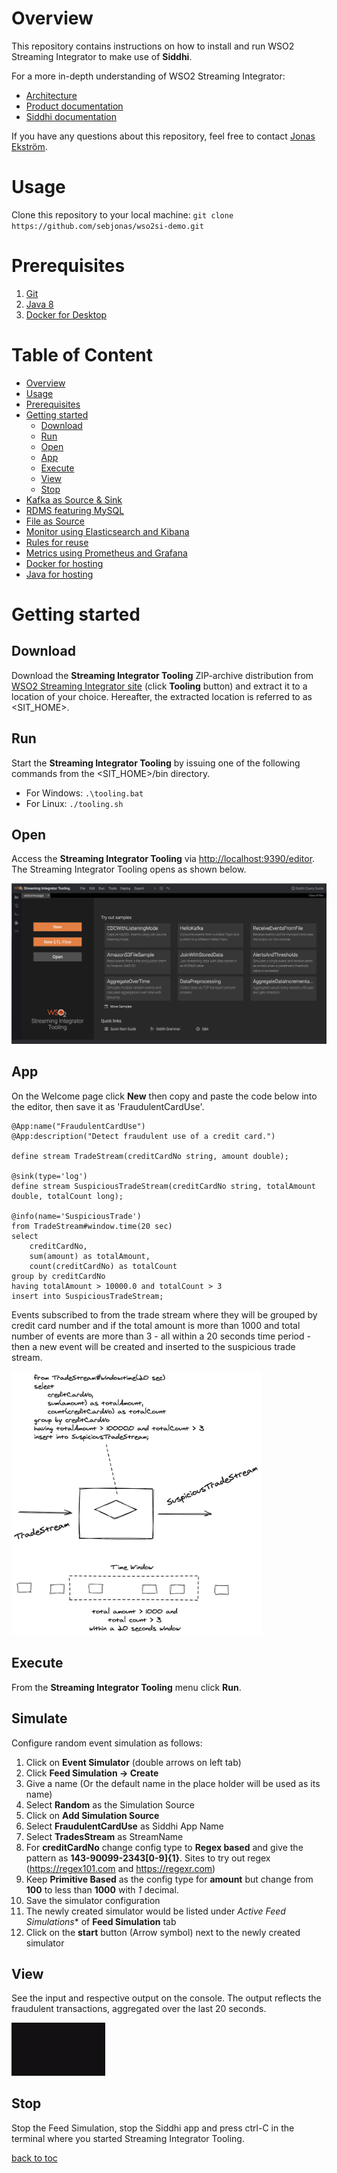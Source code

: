 # Overview

This repository contains instructions on how to install and run WSO2 Streaming Integrator to make use of **Siddhi**.

For a more in-depth understanding of WSO2 Streaming Integrator: 
- [Architecture](https://ei.docs.wso2.com/en/latest/streaming-integrator/overview/architecture/)
- [Product documentation](https://ei.docs.wso2.com/en/latest/streaming-integrator/overview/overview/)
- [Siddhi documentation](https://siddhi.io)

If you have any questions about this repository, feel free to contact [Jonas Ekström](mailto:jonas.ekstrom@seb.se).

# Usage
Clone this repository to your local machine: ```git clone https://github.com/sebjonas/wso2si-demo.git```

# Prerequisites

1. [Git](https://git-scm.com/downloads)
2. [Java 8](https://www.oracle.com/technetwork/java/javase/downloads/index.html)
3. [Docker for Desktop](https://www.docker.com/products/docker-desktop)

# Table of Content

- [Overview](#overview)
- [Usage](#usage)
- [Prerequisites](#prerequisites)
- [Getting started](#getting-started)
  * [Download](#download)
  * [Run](#run)
  * [Open](#open)
  * [App](#app)
  * [Execute](#execute)
  * [View](#view)
  * [Stop](#stop)
- [Kafka as Source & Sink](kafka)
- [RDMS featuring MySQL](rdms)
- [File as Source](file)
- [Monitor using Elasticsearch and Kibana](monitor)
- [Rules for reuse](rules)
- [Metrics using Prometheus and Grafana](metrics)
- [Docker for hosting](docker)
- [Java for hosting](java)

# Getting started

## Download
Download the **Streaming Integrator Tooling** ZIP-archive distribution from [WSO2 Streaming Integrator site](https://wso2.com/integration/streaming-integrator/) (click **Tooling** button) and extract it to a location of your choice. Hereafter, the extracted location is referred to as <SIT_HOME>.

## Run
Start the **Streaming Integrator Tooling** by issuing one of the following commands from the <SIT_HOME>/bin directory.

* For Windows: ```.\tooling.bat```
* For Linux: ```./tooling.sh```

## Open
Access the **Streaming Integrator Tooling** via [http://localhost:9390/editor](http://localhost:9390/editor). The Streaming Integrator Tooling opens as shown below.

![streaming-integrator-tooling-welcome-page](/img/streaming-integrator-tooling-welcome-page.png)

## App
On the Welcome page click **New** then copy and paste the code below into the editor, then save it as 'FraudulentCardUse'.

```
@App:name("FraudulentCardUse")
@App:description("Detect fraudulent use of a credit card.")

define stream TradeStream(creditCardNo string, amount double);

@sink(type='log')
define stream SuspiciousTradeStream(creditCardNo string, totalAmount double, totalCount long);

@info(name='SuspiciousTrade')
from TradeStream#window.time(20 sec)
select 
    creditCardNo, 
    sum(amount) as totalAmount,
    count(creditCardNo) as totalCount
group by creditCardNo 
having totalAmount > 10000.0 and totalCount > 3
insert into SuspiciousTradeStream;
```

Events subscribed to from the trade stream where they will be grouped by credit card number and if the total amount is more than 1000 and total number of events are more than 3 - all within a 20 seconds time period - then a new event will be created and inserted to the suspicious trade stream.

<img src="/img/fraudulentcarduse.png" width="400">

## Execute
From the **Streaming Integrator Tooling** menu click **Run**.

## Simulate
Configure random event simulation as follows:
1. Click on **Event Simulator** (double arrows on left tab)
2. Click **Feed Simulation -> Create**
3. Give a name (Or the default name in the place holder will be used as its name)
4. Select **Random** as the Simulation Source
5. Click on **Add Simulation Source**
6. Select **FraudulentCardUse** as Siddhi App Name
7. Select **TradesStream** as StreamName
8. For **creditCardNo** change config type to **Regex based** and give the pattern as **143-90099-2343[0-9]{1}**.
  Sites to try out regex (https://regex101.com and https://regexr.com)
9. Keep **Primitive Based** as the config type for **amount** but change from **100** to less than **1000** with *1* decimal.
10. Save the simulator configuration
11. The newly created simulator would be listed under *Active Feed Simulations** of **Feed Simulation** tab
12. Click on the **start** button (Arrow symbol) next to the newly created simulator

## View
See the input and respective output on the console. The output reflects the fraudulent transactions, aggregated over the last 20 seconds.

<img src="/img/sim.gif" width="150">

## Stop
Stop the Feed Simulation, stop the Siddhi app and press ctrl-C in the terminal where you started Streaming Integrator Tooling.

[back to toc](#table-of-content)